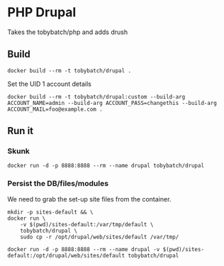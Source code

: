 PHP Drupal
==========

Takes the tobybatch/php and adds drush

## Build

    docker build --rm -t tobybatch/drupal .

Set the UID 1 account details

    docker build --rm -t tobybatch/drupal:custom --build-arg ACCOUNT_NAME=admin --build-arg ACCOUNT_PASS=changethis --build-arg ACCOUNT_MAIL=foo@example.com .

## Run it


### Skunk

    docker run -d -p 8888:8888 --rm --name drupal tobybatch/drupal

### Persist the DB/files/modules

We need to grab the set-up site files from the container.

    mkdir -p sites-default && \
    docker run \
        -v $(pwd)/sites-default:/var/tmp/default \
        tobybatch/drupal \
        sudo cp -r /opt/drupal/web/sites/default /var/tmp/

    docker run -d -p 8888:8888 --rm --name drupal -v $(pwd)/sites-default:/opt/drupal/web/sites/default tobybatch/drupal 

